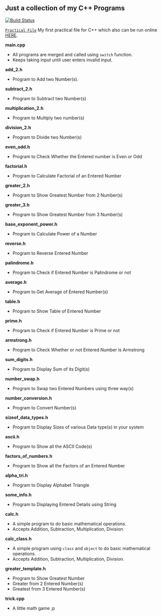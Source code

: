 ## Just a collection of my C++ Programs

[![Build Status](https://travis-ci.org/crazyuploader/CollegeStuff.svg?branch=master)](https://travis-ci.org/crazyuploader/CollegeStuff)

[`Practical File`](/programs/cpp/Practical_File) My first practical file for C++ which also can be run online [HERE](https://practicalcpp.jugalkishore.repl.run/).

<b>main.cpp</b>

- All programs are merged and called using `switch` function.
- Keeps taking input until user enters invalid input.

<b>add_2.h</b>

- Program to Add two Number(s).

<b>subtract_2.h</b>

- Program to Subtract two Number(s)

<b>multiplication_2.h</b>

- Program to Multiply two number(s)

<b>division_2.h</b>

- Program to Divide two Number(s)

<b>even_odd.h</b>

- Program to Check Whether the Entered number is Even or Odd

<b>factorial.h</b>

- Program to Calculate Factorial of an Entered Number

<b>greater_2.h</b>

- Program to Show Greatest Number from 2 Number(s)

<b>greater_3.h</b>

- Program to Show Greatest Number from 3 Number(s)

<b>base_exponent_power.h</b>

- Program to Calculate Power of a Number

<b>reverse.h</b>

- Program to Reverse Entered Number

<b>palindrome.h</b>

- Program to Check if Entered Number is Palindrome or not

<b>average.h</b>

- Program to Get Average of Entered Number(s)

<b>table.h</b>

- Program to Show Table of Entered Number

<b>prime.h</b>

- Program to Check if Entered Number is Prime or not

<b>armstrong.h</b>

- Program to Check Whether or not Entered Number is Armstrong

<b>sum_digits.h</b>

- Program to Display Sum of its Digit(s)

<b>number_swap.h</b>

- Program to Swap two Entered Numbers using three way(s)

<b>number_conversion.h</b>

- Program to Convert Number(s)

<b>sizeof_data_types.h</b>

- Program to Display Sizes of various Data type(s) in your system

<b>ascii.h</b>

- Program to Show all the ASCII Code(s)

<b>factors_of_numbers.h</b>

- Program to Show all the Factors of an Entered Number

<b>alpha_tri.h</b>

- Program to Display Alphabet Triangle

<b>some_info.h</b>

- Program to Displaying Entered Details using String

<b>calc.h</b>

- A simple program to do basic mathematical operations.
- Accepts Addition, Subtraction, Multiplication, Division.

<b>calc_class.h</b>

- A simple program using `class` and `object` to do basic mathematical operations.
- Accepts Addition, Subtraction, Multiplication, Division.

<b>greater_template.h</b>

- Program to Show Greatest Number
- Greater from 2 Entered Number(s)
- Greatest from 3 Entered Number(s)

<b>trick.cpp</b>

- A little math game ;p
